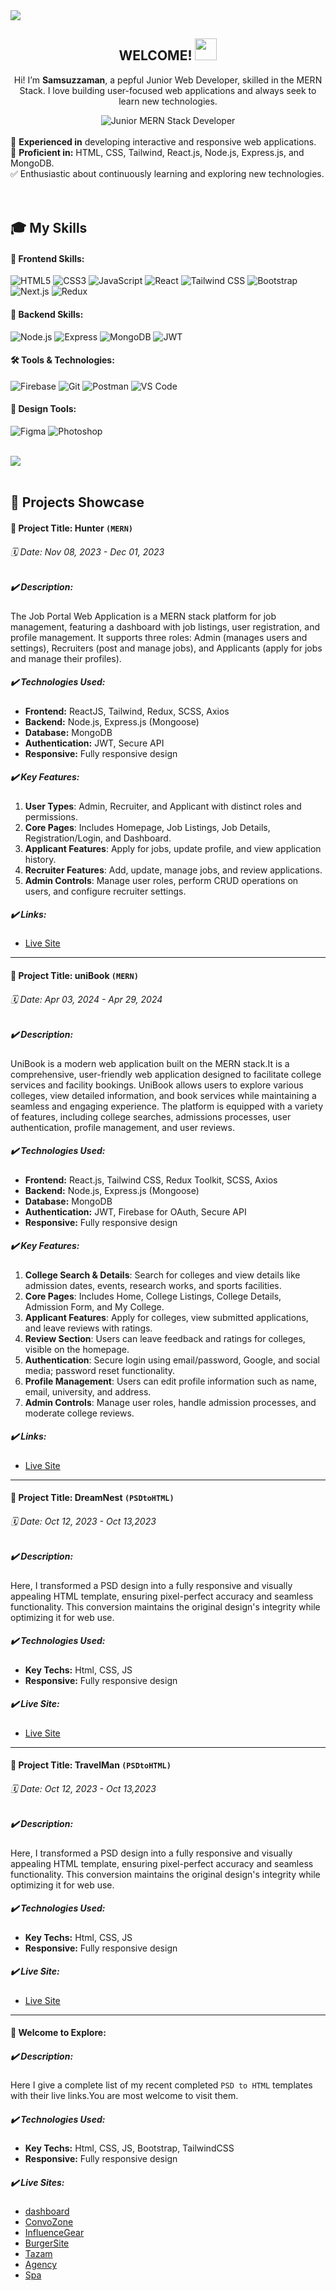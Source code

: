 <img src="https://media.licdn.com/dms/image/v2/D4D16AQFW2ud9oeQFsw/profile-displaybackgroundimage-shrink_350_1400/profile-displaybackgroundimage-shrink_350_1400/0/1714556420576?e=1732147200&v=beta&t=C0-1PHcgJ4sz--9J-OANrASEXnk6gO2lpj4YCjOx-5g" />

<!-- ======================01.Hero start =====================-->
<div align="center">
  <h2>
    <span> WELCOME! </span> <img src="https://img.icons8.com/doodle/48/000000/handshake.png" width="35">
  </h2>
</div>
<div align="center">
  <p>
    Hi! I’m <strong>Samsuzzaman</strong>, a pepful Junior Web Developer, skilled in the MERN Stack. I love building user-focused web applications and always seek to learn new technologies.
  </p>
</div>
<div align="center">
  <img src="https://img.shields.io/badge/Junior_MERN_Stack_Developer-%23fff3e0?style=flat-square&logo=developer&logoColor=%23000000&labelColor=%23f4a261&labelFontWeight=bold" alt="Junior MERN Stack Developer" />
</div>

<br>

<div align="left">
  <span style="padding: 10px 0;">
  🧰 <strong>Experienced in</strong> developing interactive and responsive web applications.
  </span> 
  
  <br>
  
  <span>
  🚀 <strong>Proficient in:</strong> HTML, CSS, Tailwind, React.js, Node.js, Express.js, and MongoDB.
  </span>
  
  <br>
  
  <span>
  ✅ Enthusiastic about continuously learning and exploring new technologies.
  </span>
  
  <br>
  
</div>
<br>
<!-- ======================01. Hero end =====================-->
<br>


<!-- ======================02.My Skills start =====================-->
<h2 align="left">🎓 My Skills</h2>

#### 🚀 Frontend Skills:
![HTML5](https://img.shields.io/badge/HTML5-%23E34F26?style=flat-square&logo=html5&logoColor=white)
![CSS3](https://img.shields.io/badge/CSS3-%231572B6?style=flat-square&logo=css3&logoColor=white)
![JavaScript](https://img.shields.io/badge/JavaScript-%23F7DF1C?style=flat-square&logo=javascript&logoColor=black)
![React](https://img.shields.io/badge/React-%23282C34?style=flat-square&logo=react&logoColor=61DAFB)
![Tailwind CSS](https://img.shields.io/badge/Tailwind_CSS-%2338B2AC?style=flat-square&logo=tailwind-css&logoColor=white)
![Bootstrap](https://img.shields.io/badge/Bootstrap-%23563D7C?style=flat-square&logo=bootstrap&logoColor=white)
![Next.js](https://img.shields.io/badge/Next.js-%23000000?style=flat-square&logo=next.js&logoColor=white)
![Redux](https://img.shields.io/badge/Redux-%23593D88?style=flat-square&logo=redux&logoColor=white)

#### 🔧 Backend Skills:
![Node.js](https://img.shields.io/badge/Node.js-%2343853D?style=flat-square&logo=node.js&logoColor=white)
![Express](https://img.shields.io/badge/Express.js-%23404d59?style=flat-square&logo=express&logoColor=white)
![MongoDB](https://img.shields.io/badge/MongoDB-%2347A248?style=flat-square&logo=mongodb&logoColor=white)
![JWT](https://img.shields.io/badge/JWT-%232F81C9?style=flat-square&logo=json-web-tokens&logoColor=white)

#### 🛠️ Tools & Technologies:
![Firebase](https://img.shields.io/badge/Firebase-%23FFCA28?style=flat-square&logo=firebase&logoColor=white)
![Git](https://img.shields.io/badge/Git-%23F05032?style=flat-square&logo=git&logoColor=white)
![Postman](https://img.shields.io/badge/Postman-%23FF6C37?style=flat-square&logo=postman&logoColor=white)
![VS Code](https://img.shields.io/badge/Visual_Studio_Code-%23007ACC?style=flat-square&logo=visual-studio-code&logoColor=white)

#### 🎨 Design Tools:
![Figma](https://img.shields.io/badge/Figma-%2300C2E0?style=flat-square&logo=figma&logoColor=white)
![Photoshop](https://img.shields.io/badge/Photoshop-%2331A8FF?style=flat-square&logo=adobe-photoshop&logoColor=white)

<br>

<img src="https://skillicons.dev/icons?i=html,css,js,bootstrap,tailwindcss,react,next,redux,nodejs,express,mongodb,firebase,git,postman,figma" />

<br>
<br/>


<!-- ======================03.My Best Projects start =====================-->
<h2 align="left">🧰 Projects Showcase</h2>

<!-- ======================03.1.Projects One =====================-->

#### 🚀 Project Title: Hunter `(MERN)`
###### 🗓️ Date: Nov 08, 2023 - Dec 01, 2023

##### ✔️ _Description:_
The Job Portal Web Application is a MERN stack platform for job management, featuring a dashboard with job listings, user registration, and profile management. It supports three roles: Admin (manages users and settings), Recruiters (post and manage jobs), and Applicants (apply for jobs and manage their profiles).

##### ✔️ Technologies Used:
- **Frontend:** ReactJS, Tailwind, Redux, SCSS, Axios  
- **Backend:** Node.js, Express.js (Mongoose)  
- **Database:** MongoDB  
- **Authentication:** JWT, Secure API  
- **Responsive:** Fully responsive design  

##### ✔️ Key Features:
1. **User Types**: Admin, Recruiter, and Applicant with distinct roles and permissions.
2. **Core Pages**: Includes Homepage, Job Listings, Job Details, Registration/Login, and Dashboard.
3. **Applicant Features**: Apply for jobs, update profile, and view application history.
4. **Recruiter Features**: Add, update, manage jobs, and review applications.
5. **Admin Controls**: Manage user roles, perform CRUD operations on users, and configure recruiter settings.

##### ✔️ Links:
- [Live Site](https://hunter-iota.vercel.app/)

---

#### 🚀 Project Title: uniBook `(MERN)`
###### 🗓️ Date: Apr 03, 2024 - Apr 29, 2024

##### ✔️ _Description:_
UniBook is a modern web application built on the MERN stack.It is a comprehensive, user-friendly web application designed to facilitate college services and facility bookings. UniBook allows users to explore various colleges, view detailed information, and book services while maintaining a seamless and engaging experience. The platform is equipped with a variety of features, including college searches, admissions processes, user authentication, profile management, and user reviews.

##### ✔️ Technologies Used:
- **Frontend:** React.js, Tailwind CSS, Redux Toolkit, SCSS, Axios  
- **Backend:** Node.js, Express.js (Mongoose)  
- **Database:** MongoDB  
- **Authentication:** JWT, Firebase for OAuth, Secure API  
- **Responsive:** Fully responsive design

##### ✔️ Key Features:
1. **College Search & Details**: Search for colleges and view details like admission dates, events, research works, and sports facilities.
2. **Core Pages**: Includes Home, College Listings, College Details, Admission Form, and My College.
3. **Applicant Features**: Apply for colleges, view submitted applications, and leave reviews with ratings.
4. **Review Section**: Users can leave feedback and ratings for colleges, visible on the homepage.
5. **Authentication**: Secure login using email/password, Google, and social media; password reset functionality.
6. **Profile Management**: Users can edit profile information such as name, email, university, and address.
7. **Admin Controls**: Manage user roles, handle admission processes, and moderate college reviews.

##### ✔️ Links:
- [Live Site](https://universitybook.netlify.app/)

---

#### 🚀 Project Title: DreamNest `(PSDtoHTML)`
###### 🗓️ Date: Oct 12, 2023 - Oct 13,2023

##### ✔️ _Description:_
Here, I transformed a PSD design into a fully responsive and visually appealing HTML template, ensuring pixel-perfect accuracy and seamless functionality. This conversion maintains the original design's integrity while optimizing it for web use.

##### ✔️ Technologies Used:
- **Key Techs:** Html, CSS, JS  
- **Responsive:** Fully responsive design  

##### ✔️ Live Site:
- [Live Site](https://sam-log.github.io/DreamNest/)

---


#### 🚀 Project Title: TravelMan `(PSDtoHTML)`
###### 🗓️ Date: Oct 12, 2023 - Oct 13,2023

##### ✔️ _Description:_
Here, I transformed a PSD design into a fully responsive and visually appealing HTML template, ensuring pixel-perfect accuracy and seamless functionality. This conversion maintains the original design's integrity while optimizing it for web use.

##### ✔️ Technologies Used:
- **Key Techs:** Html, CSS, JS  
- **Responsive:** Fully responsive design  

##### ✔️ Live Site:
- [Live Site](https://sam-log.github.io/travelMan/)

---

#### 🚀 Welcome to Explore:

##### ✔️ _Description:_
Here I give a complete list of my recent completed `PSD to HTML` templates with their live links.You are most welcome to visit them.

##### ✔️ Technologies Used:
- **Key Techs:** Html, CSS, JS, Bootstrap, TailwindCSS
- **Responsive:** Fully responsive design  

##### ✔️ Live Sites:
- [dashboard](https://sam-log.github.io/dashboardUI/)
- [ConvoZone](https://sam-log.github.io/convoZone/)
- [InfluenceGear](https://sam-log.github.io/influnceGear/)
- [BurgerSite](https://sam-log.github.io/burgerLanding/)
- [Tazam](https://sam-log.github.io/tazamHTML/)
- [Agency](https://sam-log.github.io/agency/)
- [Spa](https://sam-log.github.io/yourSpa/)

<br>
<br>

